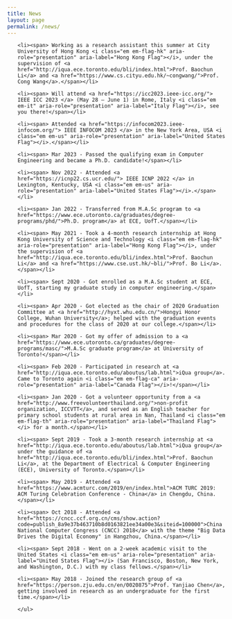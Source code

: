 ```yaml
---
title: News
layout: page
permalink: /news/
---
```

<div class="page-content wc-container">
    <ul class="posts">
 
    <li><span> Working as a research assistant this summer at City University of Hong Kong <i class="em em-flag-hk" aria-role="presentation" aria-label="Hong Kong Flag"></i>, under the supervision of <a href="http://iqua.ece.toronto.edu/bli/index.html">Prof. Baochun Li</a> and <a href="https://www.cs.cityu.edu.hk/~congwang/">Prof. Cong Wang</a>.</span></li>

    <li><span> Will attend <a href="https://icc2023.ieee-icc.org/"> IEEE ICC 2023 </a> (May 28 – June 1) in Rome, Italy <i class="em em-it" aria-role="presentation" aria-label="Italy Flag"></i>, see you there!</span></li>

    <li><span> Attended <a href="https://infocom2023.ieee-infocom.org/"> IEEE INFOCOM 2023 </a> in the New York Area, USA <i class="em em-us" aria-role="presentation" aria-label="United States Flag"></i>.</span></li>

    <li><span> Mar 2023 - Passed the qualifying exam in Computer Engineering and became a Ph.D. candidate!</span></li>

    <li><span> Nov 2022 - Attended <a href="https://icnp22.cs.ucr.edu/"> IEEE ICNP 2022 </a> in Lexington, Kentucky, USA <i class="em em-us" aria-role="presentation" aria-label="United States Flag"></i>.</span></li>

    <li><span> Jan 2022 - Transferred from M.A.Sc program to <a href="https://www.ece.utoronto.ca/graduates/degree-programs/phd/">Ph.D. program</a> at ECE, UofT.</span></li>

    <li><span> May 2021 - Took a 4-month research internship at Hong Kong University of Science and Technology <i class="em em-flag-hk" aria-role="presentation" aria-label="Hong Kong Flag"></i>, under the supervision of <a href="http://iqua.ece.toronto.edu/bli/index.html">Prof. Baochun Li</a> and <a href="https://www.cse.ust.hk/~bli/">Prof. Bo Li</a>.</span></li>

    <li><span> Sept 2020 - Got enrolled as a M.A.Sc student at ECE, UofT, starting my graduate study in computer engineering.</span></li>

    <li><span> Apr 2020 - Got elected as the chair of 2020 Graduation Committee at <a href="http://hyxt.whu.edu.cn/">Hongyi Honor College, Wuhan University</a>; helped with the graduation events and procedures for the class of 2020 at our college.</span></li>

    <li><span> Mar 2020 - Got my offer of admission to a <a href="https://www.ece.utoronto.ca/graduates/degree-programs/masc/">M.A.Sc graduate program</a> at University of Toronto!</span></li>

    <li><span> Feb 2020 - Participated in research at <a href="http://iqua.ece.toronto.edu/aboutus/lab.html">iQua group</a>. Came to Toronto again <i class="em em-flag-ca" aria-role="presentation" aria-label="Canada Flag"></i>!</span></li>

    <li><span> Jan 2020 - Got a volunteer opportunity from a <a href="http://www.freevolunteerthailand.org/">non-profit organization, ICCVTT</a>, and served as an English teacher for primary school students at rural area in Nan, Thailand <i class="em em-flag-th" aria-role="presentation" aria-label="Thailand Flag"></i> for a month.</span></li>

    <li><span> Sept 2019 - Took a 3-month research internship at <a href="http://iqua.ece.toronto.edu/aboutus/lab.html">iQua group</a> under the guidance of <a href="http://iqua.ece.toronto.edu/bli/index.html">Prof. Baochun Li</a>, at the Department of Electrical & Computer Engineering (ECE), University of Toronto.</span></li>

    <li><span> May 2019 - Attended <a href="https://www.acmturc.com/2019/en/index.html">ACM TURC 2019: ACM Turing Celebration Conference - China</a> in Chengdu, China.</span></li>

    <li><span> Oct 2018 - Attended <a href="https://cncc.ccf.org.cn/cms/show.action?code=publish_8a9e37b463710b8d0163821ee34a00e3&siteid=100000">China National Computer Congress (CNCC) 2018</a> with the theme "Big Data Drives the Digital Economy" in Hangzhou, China.</span></li>

    <li><span> Sept 2018 - Went on a 2-week academic visit to the United States <i class="em em-us" aria-role="presentation" aria-label="United States Flag"></i> (San Francisco, Boston, New York, and Washington, D.C.) with my class fellows.</span></li>

    <li><span> May 2018 - Joined the research group of <a href="https://person.zju.edu.cn/en/0020875">Prof. Yanjiao Chen</a>, getting involved in research as an undergraduate for the first time.</span></li>

    </ul>
</div>
